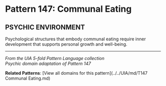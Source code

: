 # Pattern 147: Communal Eating

## PSYCHIC ENVIRONMENT

Psychological structures that embody communal eating require inner development that supports personal growth and well-being.

---

*From the UIA 5-fold Pattern Language collection*  
*Psychic domain adaptation of Pattern 147*

**Related Patterns**: [View all domains for this pattern](../../UIA/md/T147 Communal Eating.md)